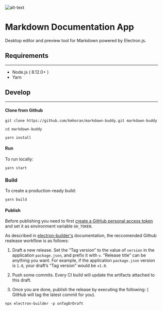 ![alt-text][logo] 
# Markdown Documentation App

Desktop editor and preview tool for Markdown powered by Electron.js.

## Requirements
---
- Node.js ( 8.12.0+ )
- Yarn

## Develop
---
#### Clone from Github

    git clone https://github.com/kmhoran/markdown-buddy.git markdown-buddy

    cd markdown-buddy

    yarn install

#### Run

To run locally:

    yarn start

### Build

To create a production-ready build:

    yarn build

#### Publish

Before publishing you need to first [create a GitHub personal access token](https://help.github.com/articles/creating-a-personal-access-token-for-the-command-line/) and set it as environment variable `GH_TOKEN`.

As described in [electron-builder's](https://www.electron.build/configuration/publish) documentation, the reccomended Github realease workflow is as follows:

1. Draft a new release. Set the “Tag version” to the value of `version` in the application `package.json`, and prefix it with `v`. “Release title” can be anything you want.
For example, if the application `package.json` version is `1.0`, your draft’s “Tag version” would be `v1.0`.
1. Push some commits. Every CI build will update the artifacts attached to this draft.

1. Once you are done, publish the release by executing the following: (
GitHub will tag the latest commit for you). 

```npx electron-builder -p onTagOrDraft```

[logo]: https://raw.githubusercontent.com/kmhoran/markdown-buddy/master/assets/icons/png/64x64.png "Markdown Buddy logo"


    
